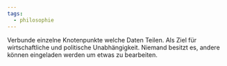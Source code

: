 ```yaml
---
tags:
  - philosophie
---
```

Verbunde einzelne Knotenpunkte welche Daten Teilen. Als Ziel für wirtschaftliche und politische Unabhängigkeit. Niemand besitzt es, andere können eingeladen werden um etwas zu bearbeiten.
